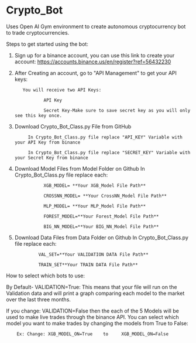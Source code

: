 # Crypto_Bot

Uses Open AI Gym environment to create autonomous cryptocurrency bot to trade cryptocurrencies.

Steps to get started using the bot:

1) Sign up for a binance account, you can use this link to create your account:
            https://accounts.binance.us/en/register?ref=56432230

2) After Creating an account, go to "API Management" to get your API keys:
          
          You will receive two API Keys:
          
                  API Key
                  
                  Secret Key-Make sure to save secret key as you will only see this key once.
                  
                  
3) Download Crypto_Bot_Class.py File from GitHub

            In Crypto_Bot_Class.py file replace "API_KEY" Variable with your API Key from binance
            
            In Crypto_Bot_Class.py file replace "SECRET_KEY" Variable with your Secret Key from binance
            

4) Download Model Files from Model Folder on Github
            In Crypto_Bot_Class.py file replace each:
            
                  XGB_MODEL= **Your XGB_Model File Path**
                  
                  CROSSNN_MODEL= **Your CrossNN_Model File Path**
                  
                  MLP_MODEL= **Your MLP_Model File Path**
                  
                  FOREST_MODEL=**Your Forest_Model File Path**
                  
                  BIG_NN_MODEL=**Your BIG_NN_Model File Path**
                  

5) Download Data Files from Data Folder on Github
            In Crypto_Bot_Class.py file replace each:
            
                VAL_SET=**Your VALIDATION DATA File Path**
                
                TRAIN_SET**Your TRAIN DATA File Path**
                
                

How to select which bots to use:

By Default- VALIDATION=True: This means that your file will run on the Validation data and will print a graph comparing each model to the market over the last three months. 
    
If you change: VALIDATION=False then the each of the 5 Models will be used to make live trades through the binance API. You can select which model you want to make trades by changing the models from True to False:
    
        Ex: Change: XGB_MODEL_ON=True    to     XGB_MODEL_ON=False
        
 

